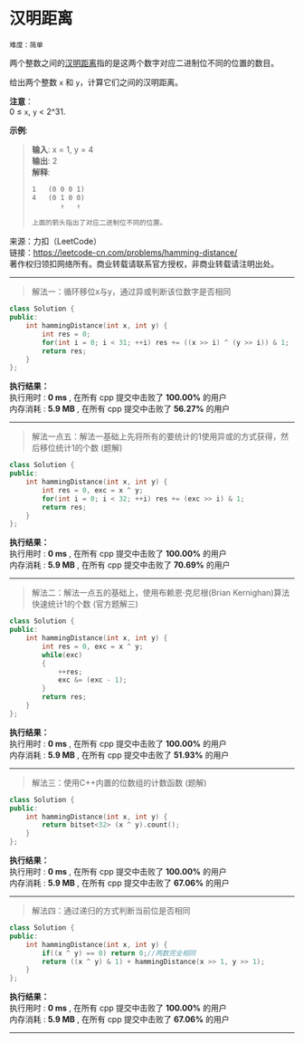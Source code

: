 # 汉明距离 #  
`难度：简单` 

两个整数之间的[汉明距离](https://baike.baidu.com/item/%E6%B1%89%E6%98%8E%E8%B7%9D%E7%A6%BB)指的是这两个数字对应二进制位不同的位置的数目。  

给出两个整数 `x` 和 `y`，计算它们之间的汉明距离。  

**注意**：  
0 ≤ `x`, `y` < 2^31.  

**示例**:  
>**输入**: x = 1, y = 4  
>**输出**: 2  
>**解释**:  
>```markdown  
>1   (0 0 0 1)  
>4   (0 1 0 0)  
>        ↑   ↑  
>  
>上面的箭头指出了对应二进制位不同的位置。  
>```  

来源：力扣（LeetCode）  
链接：https://leetcode-cn.com/problems/hamming-distance/  
著作权归领扣网络所有。商业转载请联系官方授权，非商业转载请注明出处。  

---  
>解法一：循环移位x与y，通过异或判断该位数字是否相同  

```C++  
class Solution {
public:
    int hammingDistance(int x, int y) {
        int res = 0;
        for(int i = 0; i < 31; ++i) res += ((x >> i) ^ (y >> i)) & 1;
        return res;
    }
};
```  

**执行结果：**  
执行用时 : **0 ms** , 在所有 cpp 提交中击败了 **100.00%** 的用户  
内存消耗 : **5.9 MB** , 在所有 cpp 提交中击败了 **56.27%** 的用户  

---  
>解法一点五：解法一基础上先将所有的要统计的1使用异或的方式获得，然后移位统计1的个数 (题解)  

```C++  
class Solution {
public:
    int hammingDistance(int x, int y) {
        int res = 0, exc = x ^ y;
        for(int i = 0; i < 32; ++i) res += (exc >> i) & 1;
        return res;
    }
};
```  

**执行结果：**  
执行用时 : **0 ms** , 在所有 cpp 提交中击败了 **100.00%** 的用户  
内存消耗 : **5.9 MB** , 在所有 cpp 提交中击败了 **70.69%** 的用户  

---  
>解法二：解法一点五的基础上，使用布赖恩·克尼根(Brian Kernighan)算法快速统计1的个数 (官方题解三)  

```C++  
class Solution {
public:
    int hammingDistance(int x, int y) {
        int res = 0, exc = x ^ y;
        while(exc)
        {
            ++res;
            exc &= (exc - 1);
        }
        return res;
    }
};
```  

**执行结果：**  
执行用时 : **0 ms** , 在所有 cpp 提交中击败了 **100.00%** 的用户  
内存消耗 : **5.9 MB** , 在所有 cpp 提交中击败了 **51.93%** 的用户  

---  
>解法三：使用C++内置的位数组的计数函数 (题解)  

```C++  
class Solution {
public:
    int hammingDistance(int x, int y) {
        return bitset<32> (x ^ y).count();
    }
};
```  

**执行结果：**  
执行用时 : **0 ms** , 在所有 cpp 提交中击败了 **100.00%** 的用户  
内存消耗 : **5.9 MB** , 在所有 cpp 提交中击败了 **67.06%** 的用户  

---  
>解法四：通过递归的方式判断当前位是否相同  

```C++  
class Solution {
public:
    int hammingDistance(int x, int y) {
        if((x ^ y) == 0) return 0;//两数完全相同
        return ((x ^ y) & 1) + hammingDistance(x >> 1, y >> 1);
    }
};
```  

**执行结果：**  
执行用时 : **0 ms** , 在所有 cpp 提交中击败了 **100.00%** 的用户  
内存消耗 : **5.9 MB** , 在所有 cpp 提交中击败了 **67.06%** 的用户  

---  